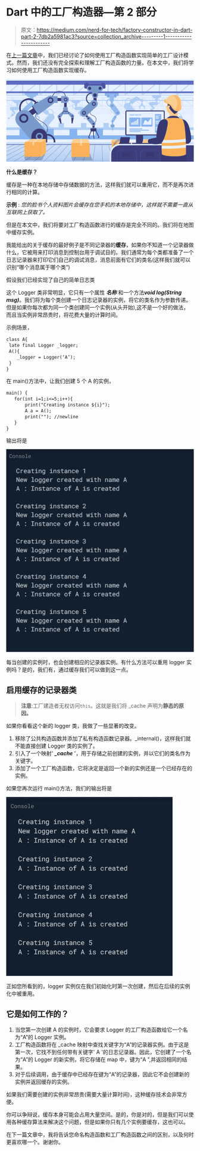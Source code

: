 # Dart 中的工厂构造器—第 2 部分

> 原文：<https://medium.com/nerd-for-tech/factory-constructor-in-dart-part-2-7db2a5981ac3?source=collection_archive---------1----------------------->

在[上一篇文章](https://imsaravananm.medium.com/factory-constructor-in-dart-part-1-1bbdf0d0f7f0)中，我们已经讨论了如何使用工厂构造函数实现简单的工厂设计模式。然而，我们还没有完全探索和理解工厂构造函数的力量。在本文中，我们将学习如何使用工厂构造函数实现缓存。

![](img/dcedf7b128e35adbe600affcfea50005.png)

**什么是缓存？**

缓存是一种在本地存储中存储数据的方法，这样我们就可以重用它，而不是再次进行相同的计算。

**示例** : *您的脸书个人资料图片会缓存在您手机的本地存储中，这样就不需要一直从互联网上获取了。*

但是在本文中，我们将要对工厂构造函数进行的缓存是完全不同的。我们将在地图中缓存实例。

我能给出的关于缓存的最好例子是不同记录器的**缓存**，如果你不知道一个记录器做什么，它被用来打印消息到控制台用于调试目的。我们通常为每个类都准备了一个日志记录器来打印它们自己的调试消息，消息前面有它们的类名(这样我们就可以识别“哪个消息属于哪个类”)

假设我们已经实现了自己的简单日志类

这个 Logger 类非常明显，它只有一个属性 ***名称*** 和一个方法***void log(String msg)***。我们将为每个类创建一个日志记录器的实例，将它的类名作为参数传递。但是如果你每次都为同一个类创建同一个实例(从头开始),这不是一个好的做法，而且当实例非常昂贵时，将花费大量的计算时间。

示例场景，

```
class A{
 late final Logger _logger;
 A(){
    _logger = Logger(‘A’);
 }
}
```

在 main()方法中，让我们创建 5 个 A 的实例，

```
main() {
   for(int i=1;i<=5;i++){
       print("Creating instance ${i}");
       A a = A();
       print(""); //newline
   }
}
```

输出将是

![](img/04ab6d2569654ccd7f591655de614c3b.png)

每当创建的实例时，也会创建相应的记录器实例。有什么方法可以重用 logger 实例吗？是的，我们有，通过缓存我们可以做到这一点。

## 启用缓存的记录器类

> **注意**:工厂建造者无权访问`this`。这就是我们将 _cache 声明为**静态的原因。**

如果你看看这个新的 logger 类，我做了一些显著的改变。

1.  移除了公共构造函数并添加了私有构造函数记录器。_internal()，这样我们就不能直接创建 Logger 类的实例了。
2.  引入了一个映射' ***_cache*** '，用于存储之前创建的实例，并以它们的类名作为关键字。
3.  添加了一个工厂构造函数，它将决定是返回一个新的实例还是一个已经存在的实例。

如果您再次运行 main()方法，我们的输出将是

![](img/a6bf99318c524127b3ea10908447971d.png)

正如您所看到的，logger 实例仅在我们初始化时第一次创建，然后在后续的实例化中被重用。

## 它是如何工作的？

1.  当您第一次创建 A 的实例时，它会要求 Logger 的工厂构造函数给它一个名为“A”的 Logger 实例。
2.  工厂构造函数将在 _cache 映射中查找关键字为“A”的记录器实例。由于这是第一次，它找不到任何带有关键字' A '的日志记录器。因此，它创建了一个名为“A”的 Logger 的新实例，将它存储在 map 中，键为“A ”,并返回相同的结果。
3.  对于后续调用，由于缓存中已经存在键为“A”的记录器，因此它不会创建新的实例并返回缓存的实例。

如果我们需要创建的实例非常昂贵(需要大量计算时间)，这种缓存技术会非常方便。

你可以争辩说，缓存本身可能会占用大量空间。是的，你是对的，但是我们可以使用各种缓存算法来解决这个问题，但是如果你只有几个实例要缓存，这也可以。

在下一篇文章中，我将告诉您命名构造函数和工厂构造函数之间的区别，以及何时更喜欢哪一个。谢谢你。